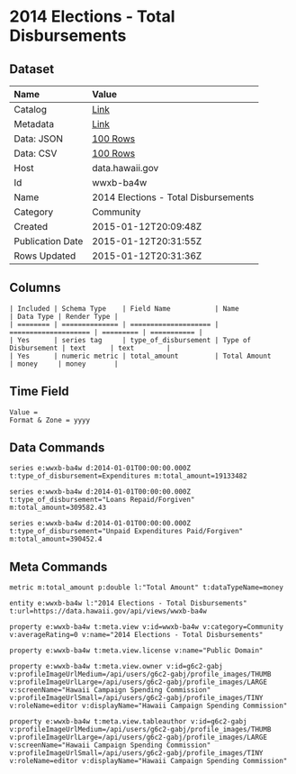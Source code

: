# 2014 Elections - Total Disbursements

## Dataset

| Name | Value |
| :--- | :---- |
| Catalog | [Link](https://catalog.data.gov/dataset/2014-elections-total-disbursements-17c27) |
| Metadata | [Link](https://data.hawaii.gov/api/views/wwxb-ba4w) |
| Data: JSON | [100 Rows](https://data.hawaii.gov/api/views/wwxb-ba4w/rows.json?max_rows=100) |
| Data: CSV | [100 Rows](https://data.hawaii.gov/api/views/wwxb-ba4w/rows.csv?max_rows=100) |
| Host | data.hawaii.gov |
| Id | wwxb-ba4w |
| Name | 2014 Elections - Total Disbursements |
| Category | Community |
| Created | 2015-01-12T20:09:48Z |
| Publication Date | 2015-01-12T20:31:55Z |
| Rows Updated | 2015-01-12T20:31:36Z |

## Columns

```ls
| Included | Schema Type    | Field Name           | Name                 | Data Type | Render Type |
| ======== | ============== | ==================== | ==================== | ========= | =========== |
| Yes      | series tag     | type_of_disbursement | Type of Disbursement | text      | text        |
| Yes      | numeric metric | total_amount         | Total Amount         | money     | money       |
```

## Time Field

```ls
Value = 
Format & Zone = yyyy
```

## Data Commands

```ls
series e:wwxb-ba4w d:2014-01-01T00:00:00.000Z t:type_of_disbursement=Expenditures m:total_amount=19133482

series e:wwxb-ba4w d:2014-01-01T00:00:00.000Z t:type_of_disbursement="Loans Repaid/Forgiven" m:total_amount=309582.43

series e:wwxb-ba4w d:2014-01-01T00:00:00.000Z t:type_of_disbursement="Unpaid Expenditures Paid/Forgiven" m:total_amount=390452.4
```

## Meta Commands

```ls
metric m:total_amount p:double l:"Total Amount" t:dataTypeName=money

entity e:wwxb-ba4w l:"2014 Elections - Total Disbursements" t:url=https://data.hawaii.gov/api/views/wwxb-ba4w

property e:wwxb-ba4w t:meta.view v:id=wwxb-ba4w v:category=Community v:averageRating=0 v:name="2014 Elections - Total Disbursements"

property e:wwxb-ba4w t:meta.view.license v:name="Public Domain"

property e:wwxb-ba4w t:meta.view.owner v:id=g6c2-gabj v:profileImageUrlMedium=/api/users/g6c2-gabj/profile_images/THUMB v:profileImageUrlLarge=/api/users/g6c2-gabj/profile_images/LARGE v:screenName="Hawaii Campaign Spending Commission" v:profileImageUrlSmall=/api/users/g6c2-gabj/profile_images/TINY v:roleName=editor v:displayName="Hawaii Campaign Spending Commission"

property e:wwxb-ba4w t:meta.view.tableauthor v:id=g6c2-gabj v:profileImageUrlMedium=/api/users/g6c2-gabj/profile_images/THUMB v:profileImageUrlLarge=/api/users/g6c2-gabj/profile_images/LARGE v:screenName="Hawaii Campaign Spending Commission" v:profileImageUrlSmall=/api/users/g6c2-gabj/profile_images/TINY v:roleName=editor v:displayName="Hawaii Campaign Spending Commission"
```